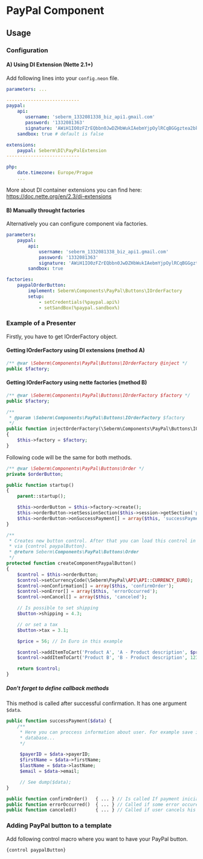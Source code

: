 # PayPal Component

## Usage

### Configuration

#### A) Using DI Extension (Nette 2.1+)
Add following lines into your `config.neon` file.

```yml
parameters: ...

---------------------------
paypal:
    api:
       username: 'seberm_1332081338_biz_api1.gmail.com'
       password: '1332081363'
       signature: 'AWiH1IO0zFZrEQbbn0JwDZHbWukIAebmYjpOylRCqBGGgztea2bku.N4'
    sandbox: true # default is false

extensions:
    paypal: Seberm\DI\PayPalExtension
---------------------------

php:
    date.timezone: Europe/Prague
    ...
```

More about DI container extensions you can find here: https://doc.nette.org/en/2.3/di-extensions

#### B) Manually throught factories
Alternatively you can configure component via factories.

```yml
parameters:
    paypal:
        api:
            username: 'seberm_1332081338_biz_api1.gmail.com'
            password: '1332081363'
            signature: 'AWiH1IO0zFZrEQbbn0JwDZHbWukIAebmYjpOylRCqBGGgztea2bku.N4'
        sandbox: true

factories:
    paypalOrderButton:
        implement: Seberm\Components\PayPal\Buttons\IOrderFactory
        setup:
            - setCredentials(%paypal.api%)
            - setSandBox(%paypal.sandbox%)
```

### Example of a Presenter
Firstly, you have to get IOrderFactory object.

#### Getting IOrderFactory using DI extensions (method A)
```php
/** @var \Seberm\Components\PayPal\Buttons\IOrderFactory @inject */
public $factory;

```

#### Getting IOrderFactory using nette factories (method B)
```php
/** @var \Seberm\Components\PayPal\Buttons\IOrderFactory $factory */
public $factory;

/**
 * @param \Seberm\Components\PayPal\Buttons\IOrderFactory $factory
 */
public function injectOrderFactory(\Seberm\Components\PayPal\Buttons\IOrderFactory $factory)
{
    $this->factory = $factory;
}
```

Following code will be the same for both methods.

```php
/** @var \Seberm\Components\PayPal\Buttons\Order */
private $orderButton;

public function startup()
{
    parent::startup();

    $this->orderButton = $this->factory->create();
    $this->orderButton->setSessionSection($this->session->getSection('paypal'));
    $this->orderButton->onSuccessPayment[] = array($this, 'successPayment');
}

/**
 * Creates new button control. After that you can load this control in template
 * via {control paypalButton}.
 * @return Seberm\Components\PayPal\Buttons\Order
 */
protected function createComponentPaypalButton()
{
    $control = $this->orderButton;
    $control->setCurrencyCode(\Seberm\PayPal\API\API::CURRENCY_EURO);
    $control->onConfirmation[] = array($this, 'confirmOrder');
    $control->onError[] = array($this, 'errorOccurred');
    $control->onCancel[] = array($this, 'canceled');

    // Is possible to set shipping
    $button->shipping = 4.3;

    // or set a tax
    $button->tax = 3.1;

    $price = 56; // In Euro in this example

    $control->addItemToCart('Product A', 'A - Product description', $price));
    $control->addItemToCart('Product B', 'B - Product description', 123));

    return $control;
}
```

##### Don't forget to define callback methods
This method is called after successful confirmation. It has one argument `$data`.

```php
public function successPayment($data) {
    /**
     * Here you can proccess information about user. For example save it to the
     * database...
     */

     $payerID = $data->payerID;
     $firstName = $data->firstName;
     $lastName = $data->lastName;
     $email = $data->email;

     // See dump($data);
}
```

```php
public function confirmOrder()   { ... } // Is called If payment inicialization succeeds
public function errorOccurred()  { ... } // Called if some error occures (for example error in communication)
public function canceled()       { ... } // Called if user cancels his order
```


### Adding PayPal button to a template
Add following control macro where you want to have your PayPal button.

```
{control paypalButton}
```
